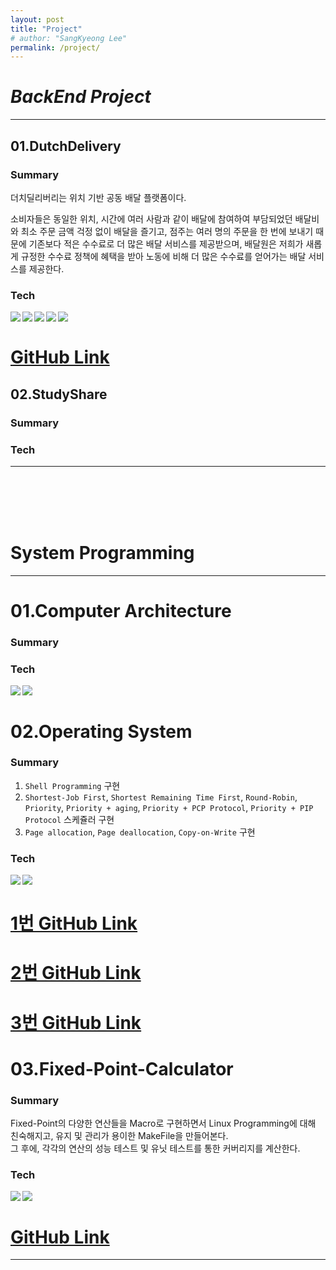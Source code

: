 ```yaml
---
layout: post
title: "Project"
# author: "SangKyeong Lee"
permalink: /project/
---
```


# *BackEnd Project*

---
 
## 01.DutchDelivery
### Summary
더치딜리버리는 위치 기반 공동 배달 플랫폼이다.

소비자들은 동일한 위치, 시간에 여러 사람과 같이 배달에 참여하여 부담되었던 배달비와 최소 주문 금액 걱정 없이 배달을 즐기고, 점주는 여러 명의 주문을 한 번에 보내기 때문에 기존보다 적은 수수료로 더 많은 배달 서비스를 제공받으며, 배달원은 저희가 새롭게 규정한 수수료 정책에 혜택을 받아 노동에 비해 더 많은 수수료를 얻어가는 배달 서비스를 제공한다.

### Tech
<img src="https://img.shields.io/badge/Spring-6DB33F?style=flat-square&logo=Spring&logoColor=white" align="left"><img src="https://img.shields.io/badge/SpringBoot-6DB33F?style=flat-square&logo=SpringBoot&logoColor=white" align="left"><img src="https://img.shields.io/badge/MariaDB-003545?style=flat-square&logo=MariaDB&logoColor=white" align="left"><img src="https://img.shields.io/badge/Travis%20CI-3EAAAF?style=flat-square&logo=Travis-CI&logoColor=white" align="left"><img src="https://img.shields.io/badge/Amazon%20AWS-232F3E?style=flat-square&logo=Amazon-AWS&logoColor=white" align="left"><br>

# [GitHub Link](https://github.com/ajou-nomad/nomad-backend)

## 02.StudyShare
### Summary

### Tech

---
<br>
<br>
<br>
<br>


# System Programming

---

# 01.Computer Architecture

### Summary

### Tech
<img src="https://img.shields.io/badge/C-A8B9CC?style=flat-square&logo=C&logoColor=white" align="left"><img src="https://img.shields.io/badge/Linux-FCC624?style=flat-square&logo=Linux&logoColor=white" align="left"><br>

# 02.Operating System

### Summary
1. `Shell Programming` 구현
2. `Shortest-Job First`, `Shortest Remaining Time First`, `Round-Robin`, `Priority`, `Priority + aging`, `Priority + PCP Protocol`, `Priority + PIP Protocol` 스케쥴러 구현
3. `Page allocation`, `Page deallocation`, `Copy-on-Write` 구현

### Tech
<img src="https://img.shields.io/badge/C-A8B9CC?style=flat-square&logo=C&logoColor=white" align="left"><img src="https://img.shields.io/badge/Linux-FCC624?style=flat-square&logo=Linux&logoColor=white" align="left"><br>

# [1번 GitHub Link](https://github.com/sksk713/os/tree/main/pa1)
# [2번 GitHub Link](https://github.com/sksk713/os/tree/main/pa2)
# [3번 GitHub Link](https://github.com/sksk713/os/tree/main/pa3)

# 03.Fixed-Point-Calculator

### Summary
Fixed-Point의 다양한 연산들을 Macro로 구현하면서 Linux Programming에 대해 친숙해지고, 유지 및 관리가 용이한 MakeFile을 만들어본다.<br>
그 후에, 각각의 연산의 성능 테스트 및 유닛 테스트를 통한 커버리지를 계산한다.

### Tech
<img src="https://img.shields.io/badge/C-A8B9CC?style=flat-square&logo=C&logoColor=white" align="left"><img src="https://img.shields.io/badge/Linux-FCC624?style=flat-square&logo=Linux&logoColor=white" align="left"><br>

# [GitHub Link](https://github.com/sksk713/realcoding-fixedpoint)
---